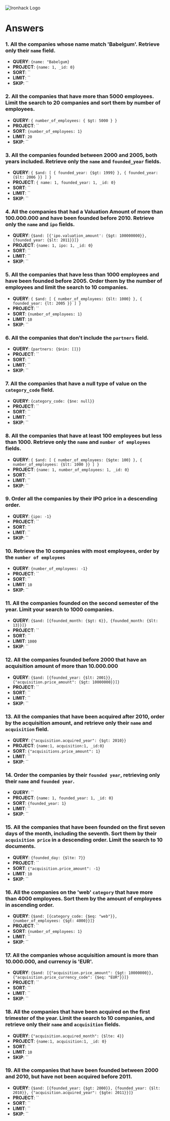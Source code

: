 ![Ironhack Logo](https://i.imgur.com/1QgrNNw.png)

# Answers

### 1. All the companies whose name match 'Babelgum'. Retrieve only their `name` field.

- **QUERY**: `{name: "Babelgum}`
- **PROJECT**: `{name: 1, _id: 0}`
- **SORT**: ``
- **LIMIT**: ``
- **SKIP**: ``

### 2. All the companies that have more than 5000 employees. Limit the search to 20 companies and sort them by **number of employees**.

- **QUERY**: `{ number_of_employees: { $gt: 5000 } }`
- **PROJECT**: ``
- **SORT**: `{number_of_employees: 1}`
- **LIMIT**: `20`
- **SKIP**: ``

### 3. All the companies founded between 2000 and 2005, both years included. Retrieve only the `name` and `founded_year` fields.

- **QUERY**: `{ $and: [ { founded_year: {$gt: 1999} }, { founded_year: {$lt: 2006 }} ] }`
- **PROJECT**: `{ name: 1, founded_year: 1, _id: 0}`
- **SORT**: ``
- **LIMIT**: ``
- **SKIP**: ``

### 4. All the companies that had a Valuation Amount of more than 100.000.000 and have been founded before 2010. Retrieve only the `name` and `ipo` fields.

- **QUERY**: `{$and: [{'ipo.valuation_amount': {$gt: 100000000}}, {founded_year: {$lt: 2011}}]}`
- **PROJECT**: `{name: 1, ipo: 1, _id: 0}`
- **SORT**: ``
- **LIMIT**: ``
- **SKIP**: ``

### 5. All the companies that have less than 1000 employees and have been founded before 2005. Order them by the number of employees and limit the search to 10 companies.

- **QUERY**: `{ $and: [ { number_of_employees: {$lt: 1000} }, { founded_year: {lt: 2005 }} ] }`
- **PROJECT**: ``
- **SORT**: `{number_of_employees: 1}`
- **LIMIT**: `10`
- **SKIP**: ``

### 6. All the companies that don't include the `partners` field.

- **QUERY**: `{partners: {$nin: []}}`
- **PROJECT**: ``
- **SORT**: ``
- **LIMIT**: ``
- **SKIP**: ``

### 7. All the companies that have a null type of value on the `category_code` field.

- **QUERY**: `{category_code: {$ne: null}}`
- **PROJECT**: ``
- **SORT**: ``
- **LIMIT**: ``
- **SKIP**: ``

### 8. All the companies that have at least 100 employees but less than 1000. Retrieve only the `name` and `number of employees` fields.

- **QUERY**: `{ $and: [ { number_of_employees: {$gte: 100} }, { number_of_employees: {$lt: 1000 }} ] }`
- **PROJECT**: `{name: 1, number_of_employees: 1, _id: 0}`
- **SORT**: ``
- **LIMIT**: ``
- **SKIP**: ``

### 9. Order all the companies by their IPO price in a descending order.

- **QUERY**: `{ipo: -1}`
- **PROJECT**: ``
- **SORT**: ``
- **LIMIT**: ``
- **SKIP**: ``

### 10. Retrieve the 10 companies with most employees, order by the `number of employees`

- **QUERY**: `{number_of_employees: -1}`
- **PROJECT**: ``
- **SORT**: ``
- **LIMIT**: `10`
- **SKIP**: ``

### 11. All the companies founded on the second semester of the year. Limit your search to 1000 companies.

- **QUERY**: `{$and: [{founded_month: {$gt: 6}}, {founded_month: {$lt: 13}}]}`
- **PROJECT**: ``
- **SORT**: ``
- **LIMIT**: `1000`
- **SKIP**: ``

### 12. All the companies founded before 2000 that have an acquisition amount of more than 10.000.000

- **QUERY**: `{$and: [{founded_year: {$lt: 2001}}, {"acquisition.price_amount": {$gt: 10000000}}]}`
- **PROJECT**: ``
- **SORT**: ``
- **LIMIT**: ``
- **SKIP**: ``

### 13. All the companies that have been acquired after 2010, order by the acquisition amount, and retrieve only their `name` and `acquisition` field.

- **QUERY**: `{"acquisition.acquired_year": {$gt: 2010}}`
- **PROJECT**: `{name:1, acquisition:1, _id:0}`
- **SORT**: `{"acquisitions.price_amount": 1}`
- **LIMIT**: ``
- **SKIP**: ``

### 14. Order the companies by their `founded year`, retrieving only their `name` and `founded year`.

- **QUERY**: ``
- **PROJECT**: `{name: 1, founded_year: 1, _id: 0}`
- **SORT**: `{founded_year: 1}`
- **LIMIT**: ``
- **SKIP**: ``

### 15. All the companies that have been founded on the first seven days of the month, including the seventh. Sort them by their `acquisition price` in a descending order. Limit the search to 10 documents.

- **QUERY**: `{founded_day: {$lte: 7}}`
- **PROJECT**: ``
- **SORT**: `{"acquisition.price_amount": -1}`
- **LIMIT**: `10`
- **SKIP**: ``

### 16. All the companies on the 'web' `category` that have more than 4000 employees. Sort them by the amount of employees in ascending order.

- **QUERY**: `{$and: [{category_code: {$eq: "web"}}, {number_of_employees: {$gt: 4000}}]}`
- **PROJECT**: ``
- **SORT**: `{number_of_employees: 1}`
- **LIMIT**: ``
- **SKIP**: ``

### 17. All the companies whose acquisition amount is more than 10.000.000, and currency is 'EUR'.

- **QUERY**: `{$and: [{"acquisition.price_amount": {$gt: 10000000}}, {"acquisition.price_currency_code": {$eq: "EUR"}}]}`
- **PROJECT**: ``
- **SORT**: ``
- **LIMIT**: ``
- **SKIP**: ``

### 18. All the companies that have been acquired on the first trimester of the year. Limit the search to 10 companies, and retrieve only their `name` and `acquisition` fields.

- **QUERY**: `{"acquisition.acquired_month": {$lte: 4}}`
- **PROJECT**: `{name:1, acquisition:1, _id: 0}`
- **SORT**: ``
- **LIMIT**: `10`
- **SKIP**: ``

### 19. All the companies that have been founded between 2000 and 2010, but have not been acquired before 2011.

- **QUERY**: `{$and: [{founded_year: {$gt: 2000}}, {founded_year: {$lt: 2010}}, {"acquisition.acquired_year": {$gte: 2011}}]}`
- **PROJECT**: ``
- **SORT**: ``
- **LIMIT**: ``
- **SKIP**: ``

